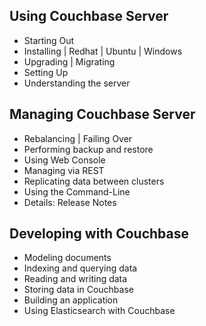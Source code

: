 Using Couchbase Server
---------------
- Starting Out
- Installing | Redhat | Ubuntu | Windows
- Upgrading | Migrating
- Setting Up
- Understanding the server

Managing Couchbase Server
---------------------
- Rebalancing | Failing Over
- Performing backup and restore
- Using Web Console
- Managing via REST
- Replicating data between clusters
- Using the Command-Line
- Details: Release Notes

Developing with Couchbase
-------------
- Modeling documents
- Indexing and querying data
- Reading and writing data
- Storing data in Couchbase
- Building an application
- Using Elasticsearch with Couchbase

